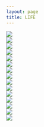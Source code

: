 ```yaml
---
layout: page
title: LIFE
---
```


<div class="work">

<a target="_blank">
<img src="/public/content/images/life_2018_0.png" />
</a>

</div>

<div class="work">

<a target="_blank">
<img src="/public/content/images/life_2016_0.png" />
</a>

</div>

<div class="work">

<a target="_blank">
<img src="/public/content/images/life_2015_0.png" />
</a>

</div>

<div class="work">

<a target="_blank">
<img src="/public/content/images/life_2014_1.png" />
</a>

</div>

<div class="work">

<a target="_blank">
<img src="/public/content/images/life_2014_0.png" />
</a>

</div>

<div class="work">

<a target="_blank">
<img src="/public/content/images/life_2013_1.png" />
</a>

</div>

<div class="work">

<a target="_blank">
<img src="/public/content/images/life_2012_0.png" />
</a>

</div>

<div class="work">

<a target="_blank">
<img src="/public/content/images/life_2012_1.png" />
</a>

</div>

<div class="work">

<a target="_blank">
<img src="/public/content/images/life_2011_0.png" />
</a>

</div>

<div class="work">

<a target="_blank">
<img src="/public/content/images/life_2009_0.png" />
</a>

</div>

<div class="work">

<a target="_blank">
<img src="/public/content/images/life_2008_0.png" />
</a>

</div>

<div class="work">

<a target="_blank">
<img src="/public/content/images/life_2007_0.png" />
</a>

</div>

<div class="work">

<a target="_blank">
<img src="/public/content/images/life_2006_0.png" />
</a>

</div>

<div class="work">

<a target="_blank">
<img src="/public/content/images/life_2005_1.png" />
</a>

</div>

<div class="work">

<a target="_blank">
<img src="/public/content/images/life_2005_0.png" />
</a>

</div>

<div class="clear"></div>
